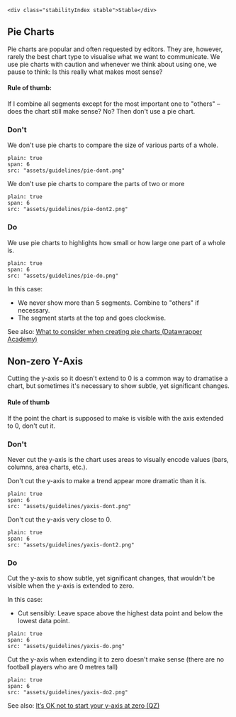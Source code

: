 ```html|span-1,no-source,plain
<div class="stabilityIndex stable">Stable</div>
```

## Pie Charts
Pie charts are popular and often requested by editors. They are, however, rarely the best chart type to visualise what we want to communicate. We use pie charts with caution and whenever we think about using one, we pause to think: Is this really what makes most sense?

#### Rule of thumb:
If I combine all segments except for the most important one to "others" – does the chart still make sense?
No? Then don't use a pie chart.

### Don't

We don't use pie charts to compare the size of various parts of a whole.

```image
plain: true
span: 6
src: "assets/guidelines/pie-dont.png"
```

We don't use pie charts to compare the parts of two or more 

```image
plain: true
span: 6
src: "assets/guidelines/pie-dont2.png"
```

### Do

We use pie charts to highlights how small or how large one part of a whole is.

```image
plain: true
span: 6
src: "assets/guidelines/pie-do.png"
```

In this case: 
- We never show more than 5 segments. Combine to "others" if necessary.
- The segment starts at the top and goes clockwise. 


See also: [What to consider when creating pie charts (Datawrapper Academy)](https://academy.datawrapper.de/article/127-what-to-consider-when-creating-a-pie-chart)

## Non-zero Y-Axis

Cutting the y-axis so it doesn't extend to 0 is a common way to dramatise a chart, but sometimes it's necessary to show subtle, yet significant changes.

#### Rule of thumb

If the point the chart is supposed to make is visible with the axis extended to 0, don't cut it.

### Don't

Never cut the y-axis is the chart uses areas to visually encode values (bars, columns, area charts, etc.).

Don't cut the y-axis to make a trend appear more dramatic than it is.
```image
plain: true
span: 6
src: "assets/guidelines/yaxis-dont.png"
```

Don't cut the y-axis very close to 0.
```image
plain: true
span: 6
src: "assets/guidelines/yaxis-dont2.png"
``` 

### Do 

Cut the y-axis to show subtle, yet significant changes, that wouldn't be visible when the y-axis is extended to zero.

In this case:
- Cut sensibly: Leave space above the highest data point and below the lowest data point.
 
```image
plain: true
span: 6
src: "assets/guidelines/yaxis-do.png"
``` 

Cut the y-axis when extending it to zero doesn't make sense (there are no football players who are 0 metres tall)
```image
plain: true
span: 6
src: "assets/guidelines/yaxis-do2.png"
``` 


See also: [It’s OK not to start your y-axis at zero (QZ)](https://qz.com/418083/its-ok-not-to-start-your-y-axis-at-zero/)
